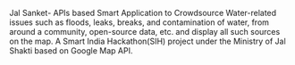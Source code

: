 Jal Sanket- APIs based Smart Application to Crowdsource Water-related issues such as floods, leaks, breaks, 
and contamination of water, from around a community, open-source data, etc. and display all such sources on the map. 
A Smart India Hackathon(SIH) project under the Ministry of Jal Shakti based on Google Map API.
